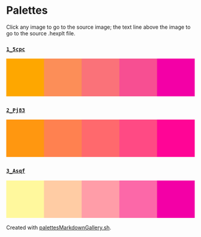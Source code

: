 # Palettes

Click any image to go to the source image; the text line above the image to go to the source .hexplt file.

### [`1_5cpc`](1_5cpc.hexplt)

[ ![1_5cpc.png](1_5cpc.png) ](1_5cpc.png)

### [`2_Pj83`](2_Pj83.hexplt)

[ ![2_Pj83.png](2_Pj83.png) ](2_Pj83.png)

### [`3_Asqf`](3_Asqf.hexplt)

[ ![3_Asqf.png](3_Asqf.png) ](3_Asqf.png)

Created with [palettesMarkdownGallery.sh](https://github.com/earthbound19/_ebDev/blob/master/scripts/imgAndVideo/palettesMarkdownGallery.sh).